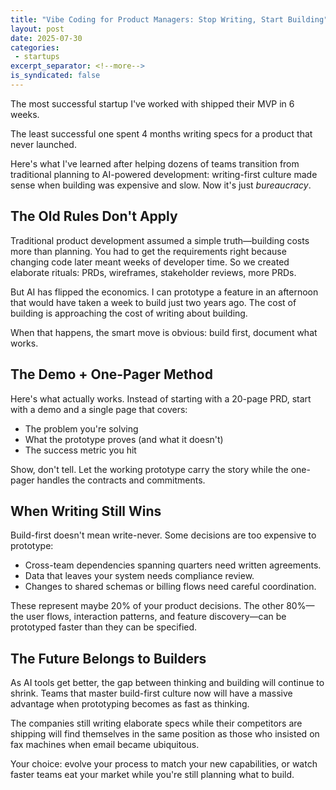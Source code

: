 ```yaml
---
title: "Vibe Coding for Product Managers: Stop Writing, Start Building"
layout: post
date: 2025-07-30
categories:
 - startups
excerpt_separator: <!--more-->
is_syndicated: false
---
```


The most successful startup I've worked with shipped their MVP in 6 weeks. 

The least successful one spent 4 months writing specs for a product that never launched.

Here's what I've learned after helping dozens of teams transition from traditional planning to AI-powered development: writing-first culture made sense when building was expensive and slow. Now it's just _bureaucracy_.

<!--more-->

## The Old Rules Don't Apply

Traditional product development assumed a simple truth—building costs more than planning. You had to get the requirements right because changing code later meant weeks of developer time. So we created elaborate rituals: PRDs, wireframes, stakeholder reviews, more PRDs.

But AI has flipped the economics. I can prototype a feature in an afternoon that would have taken a week to build just two years ago. The cost of building is approaching the cost of writing about building. 

When that happens, the smart move is obvious: build first, document what works.

## The Demo + One-Pager Method

Here's what actually works. Instead of starting with a 20-page PRD, start with a demo and a single page that covers:

- The problem you're solving
- What the prototype proves (and what it doesn't)
- The success metric you hit

Show, don't tell. Let the working prototype carry the story while the one-pager handles the contracts and commitments.

## When Writing Still Wins

Build-first doesn't mean write-never. Some decisions are too expensive to prototype:

* Cross-team dependencies spanning quarters need written agreements.
* Data that leaves your system needs compliance review.
* Changes to shared schemas or billing flows need careful coordination.

These represent maybe 20% of your product decisions. The other 80%—the user flows, interaction patterns, and feature discovery—can be prototyped faster than they can be specified.

<!-- newsletter_widget -->

## The Future Belongs to Builders

As AI tools get better, the gap between thinking and building will continue to shrink. Teams that master build-first culture now will have a massive advantage when prototyping becomes as fast as thinking.

The companies still writing elaborate specs while their competitors are shipping will find themselves in the same position as those who insisted on fax machines when email became ubiquitous.

Your choice: evolve your process to match your new capabilities, or watch faster teams eat your market while you're still planning what to build.
